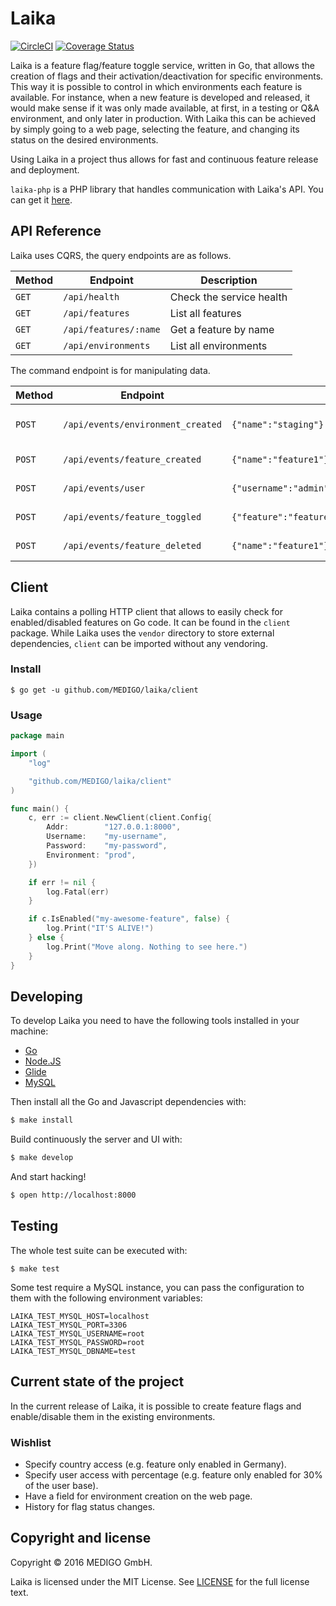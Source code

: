 # Laika

[![CircleCI](https://circleci.com/gh/MEDIGO/laika.svg?style=shield)](https://circleci.com/gh/MEDIGO/laika) [![Coverage Status](https://coveralls.io/repos/github/MEDIGO/laika/badge.svg)](https://coveralls.io/github/MEDIGO/laika)

Laika is a feature flag/feature toggle service, written in Go, that allows the creation of flags and their activation/deactivation for specific environments. This way it is possible to control in which environments each feature is available. For instance, when a new feature is developed and released, it would make sense if it was only made available, at first, in a testing or Q&A environment, and only later in production. With Laika this can be achieved by simply going to a web page, selecting the feature, and changing its status on the desired environments.

Using Laika in a project thus allows for fast and continuous feature release and deployment.

`laika-php` is a PHP library that handles communication with Laika's API. You can get it [here](https://github.com/MEDIGO/laika-php).

## API Reference

Laika uses CQRS, the query endpoints are as follows.

| Method  | Endpoint                  | Description                |
| ------- | ------------------------- | -------------------------- |
| `GET`   | `/api/health`             | Check the service health   |
| `GET`   | `/api/features`           | List all features          |
| `GET`   | `/api/features/:name`     | Get a feature by name      |
| `GET`   | `/api/environments`       | List all environments      |

The command endpoint is for manipulating data.

| Method  | Endpoint                          | Example body                                                   | Description               |
| ------- | --------------------------------- | -------------------------------------------------------------- | ------------------------- |
| `POST`  | `/api/events/environment_created` | `{"name":"staging"}`                                           | Create a new environment. |
| `POST`  | `/api/events/feature_created`     | `{"name":"feature1"}`                                          | Create a new feature.     |
| `POST`  | `/api/events/user`                | `{"username":"admin","password":"secret"}`                     | Create a new user.        |
| `POST`  | `/api/events/feature_toggled`     | `{"feature":"feature1","environment":"staging","status":true}` | Toggle a feature.         |
| `POST`  | `/api/events/feature_deleted`     | `{"name":"feature1"}`                                          | Delete a feature.         |

## Client

Laika contains a polling HTTP client that allows to easily check for enabled/disabled features on Go code. It can be found in the `client` package. While Laika uses the `vendor` directory to store external dependencies, `client` can be imported without any vendoring.

### Install

```
$ go get -u github.com/MEDIGO/laika/client
```

### Usage

```go
package main

import (
	"log"

	"github.com/MEDIGO/laika/client"
)

func main() {
	c, err := client.NewClient(client.Config{
		Addr:        "127.0.0.1:8000",
		Username:    "my-username",
		Password:    "my-password",
		Environment: "prod",
	})

	if err != nil {
		log.Fatal(err)
	}

	if c.IsEnabled("my-awesome-feature", false) {
		log.Print("IT'S ALIVE!")
	} else {
		log.Print("Move along. Nothing to see here.")
	}
}
```

## Developing

To develop Laika you need to have the following tools installed in your machine:

* [Go](https://golang.org/doc/install)
* [Node.JS](https://nodejs.org/en/download/)
* [Glide](https://github.com/Masterminds/glide)
* [MySQL](https://dev.mysql.com/downloads/installer/)

Then install all the Go and Javascript dependencies with:

```sh
$ make install
```


Build continuously the server and UI with:

```sh
$ make develop
```

And start hacking!

```sh
$ open http://localhost:8000
```

## Testing

The whole test suite can be executed with:

```
$ make test
```

Some test require a MySQL instance, you can pass the configuration to them with the following
environment variables:

```
LAIKA_TEST_MYSQL_HOST=localhost
LAIKA_TEST_MYSQL_PORT=3306
LAIKA_TEST_MYSQL_USERNAME=root
LAIKA_TEST_MYSQL_PASSWORD=root
LAIKA_TEST_MYSQL_DBNAME=test
```

## Current state of the project

In the current release of Laika, it is possible to create feature flags and enable/disable them in the existing environments.

### Wishlist

- Specify country access (e.g. feature only enabled in Germany).
- Specify user access with percentage (e.g. feature only enabled for 30% of the user base).
- Have a field for environment creation on the web page.
- History for flag status changes.

## Copyright and license

Copyright © 2016 MEDIGO GmbH.

Laika is licensed under the MIT License. See [LICENSE](LICENSE) for the full license text.
